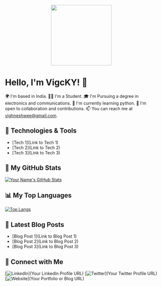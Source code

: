<div align="center">
  <img src="https://your-image-url.com/your-avatar.png" width="200" height="200">
</div>

# Hello, I'm VigcKY! 👋

🌍 I'm based in India.
👨‍💻 I'm a Student.
🎓 I'm Pursuing a degree in electronics and communications.
🌱 I'm currently learning python.
🤝 I'm open to collaboration and contributions.
📫 You can reach me at vighneshwee@gmail.com.

## 🔧 Technologies & Tools

- [Tech 1](Link to Tech 1)
- [Tech 2](Link to Tech 2)
- [Tech 3](Link to Tech 3)

## 🌟 My GitHub Stats

[![Your Name's GitHub Stats](https://github-readme-stats.vercel.app/api?username=your-username&show_icons=true&theme=radical)](https://github.com/anuraghazra/github-readme-stats)

## 📊 My Top Languages

[![Top Langs](https://github-readme-stats.vercel.app/api/top-langs/?username=your-username&layout=compact)](https://github.com/anuraghazra/github-readme-stats)

## 📖 Latest Blog Posts

- [Blog Post 1](Link to Blog Post 1)
- [Blog Post 2](Link to Blog Post 2)
- [Blog Post 3](Link to Blog Post 3)

## 🤝 Connect with Me

[![LinkedIn](https://img.shields.io/badge/-LinkedIn-blue?style=flat-square&logo=Linkedin&logoColor=white)](Your LinkedIn Profile URL)
[![Twitter](https://img.shields.io/badge/-Twitter-1DA1F2?style=flat-square&logo=Twitter&logoColor=white)](Your Twitter Profile URL)
[![Website](https://img.shields.io/badge/-Portfolio-4d008f?style=flat-square&logo=icloud&logoColor=white)](Your Portfolio or Blog URL)
